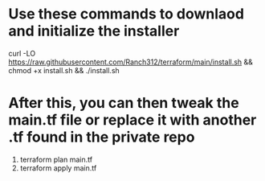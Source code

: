 # Use these commands to downlaod and initialize the installer
curl -LO https://raw.githubusercontent.com/Ranch312/terraform/main/install.sh && chmod +x install.sh && ./install.sh

# After this, you can then tweak the main.tf file or replace it with another .tf found in the private repo
1. terraform plan main.tf
2. terraform apply main.tf
